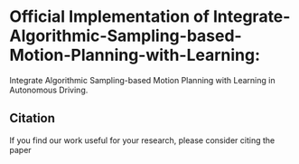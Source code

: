 # Official Implementation of Integrate-Algorithmic-Sampling-based-Motion-Planning-with-Learning:
Integrate Algorithmic Sampling-based Motion Planning with Learning in Autonomous Driving.

## Citation
If you find our work useful for your research, please consider citing the paper
```
```
